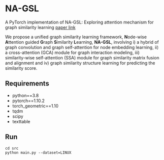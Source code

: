 # NA-GSL

A PyTorch implementation of NA-GSL: Exploring attention mechanism for graph similarity learning [paper link](https://www.sciencedirect.com/science/article/abs/pii/S0950705123004896)

We propose a unified graph similarity learning framework, **N**ode-wise **A**ttention guided **G**raph **S**imilarity **L**earning, **NA-GSL**, involving i) a hybrid of graph convolution and graph self-attention for node embedding learning, ii) a cross-attention (GCA) module for graph interaction modeling, iii) similarity-wise self-attention (SSA) module for graph similarity matrix fusion and alignment and iv) graph similarity structure learning for predicting the similarity score.

## Requirements
* python==3.8
* pytorch==1.10.2
* torch_geometric==1.10
* tqdm
* scipy
* texttable

## Run
```
cd src
python main.py --dataset=LINUX
```
